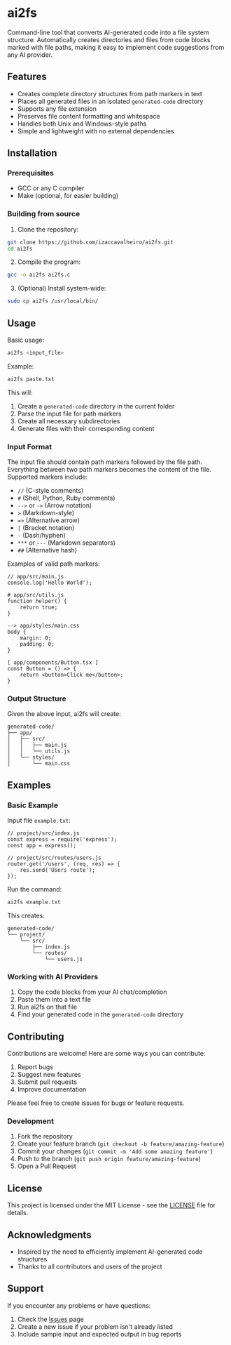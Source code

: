 # ai2fs

Command-line tool that converts AI-generated code into a file system structure. Automatically creates directories and files from code blocks marked with file paths, making it easy to implement code suggestions from any AI provider.

## Features

- Creates complete directory structures from path markers in text
- Places all generated files in an isolated `generated-code` directory
- Supports any file extension
- Preserves file content formatting and whitespace
- Handles both Unix and Windows-style paths
- Simple and lightweight with no external dependencies

## Installation

### Prerequisites

- GCC or any C compiler
- Make (optional, for easier building)

### Building from source

1. Clone the repository:
```bash
git clone https://github.com/izaccavalheiro/ai2fs.git
cd ai2fs
```

2. Compile the program:
```bash
gcc -o ai2fs ai2fs.c
```

3. (Optional) Install system-wide:
```bash
sudo cp ai2fs /usr/local/bin/
```

## Usage

Basic usage:
```bash
ai2fs <input_file>
```

Example:
```bash
ai2fs paste.txt
```

This will:
1. Create a `generated-code` directory in the current folder
2. Parse the input file for path markers
3. Create all necessary subdirectories
4. Generate files with their corresponding content

### Input Format

The input file should contain path markers followed by the file path. Everything between two path markers becomes the content of the file. Supported markers include:

- `//` (C-style comments)
- `#` (Shell, Python, Ruby comments)
- `-->` or `->` (Arrow notation)
- `>` (Markdown-style)
- `=>` (Alternative arrow)
- `[` (Bracket notation)
- `-` (Dash/hyphen)
- `***` or `---` (Markdown separators)
- `##` (Alternative hash)

Examples of valid path markers:

```
// app/src/main.js
console.log('Hello World');

# app/src/utils.js
function helper() {
    return true;
}

--> app/styles/main.css
body {
    margin: 0;
    padding: 0;
}

[ app/components/Button.tsx ]
const Button = () => {
    return <button>Click me</button>;
}
```

### Output Structure

Given the above input, ai2fs will create:

```
generated-code/
├── app/
│   ├── src/
│   │   ├── main.js
│   │   └── utils.js
│   └── styles/
│       └── main.css
```

## Examples

### Basic Example
Input file `example.txt`:
```
// project/src/index.js
const express = require('express');
const app = express();

// project/src/routes/users.js
router.get('/users', (req, res) => {
    res.send('Users route');
});
```

Run the command:
```bash
ai2fs example.txt
```

This creates:
```
generated-code/
└── project/
    └── src/
        ├── index.js
        └── routes/
            └── users.js
```

### Working with AI Providers

1. Copy the code blocks from your AI chat/completion
2. Paste them into a text file
3. Run ai2fs on that file
4. Find your generated code in the `generated-code` directory

## Contributing

Contributions are welcome! Here are some ways you can contribute:

1. Report bugs
2. Suggest new features
3. Submit pull requests
4. Improve documentation

Please feel free to create issues for bugs or feature requests.

### Development

1. Fork the repository
2. Create your feature branch (`git checkout -b feature/amazing-feature`)
3. Commit your changes (`git commit -m 'Add some amazing feature'`)
4. Push to the branch (`git push origin feature/amazing-feature`)
5. Open a Pull Request

## License

This project is licensed under the MIT License - see the [LICENSE](LICENSE) file for details.

## Acknowledgments

- Inspired by the need to efficiently implement AI-generated code structures
- Thanks to all contributors and users of the project

## Support

If you encounter any problems or have questions:

1. Check the [Issues](https://github.com/izaccavalheiro/ai2fs/issues) page
2. Create a new issue if your problem isn't already listed
3. Include sample input and expected output in bug reports
